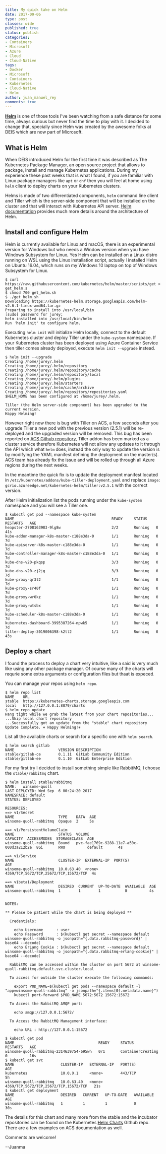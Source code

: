 ```yaml
---
title: My quick take on Helm
date: 2017-09-06
type: post
classes: wide
published: true
status: publish
categories:
- Containers
- Microsoft
- Azure
- Cloud
- Cloud-Native
tags:
- Docker
- Microsoft
- Containers
- Kubernetes
- Cloud-Native
- Helm
author: juan_manuel_rey
comments: true
---
```


[**Helm**](https://helm.sh/) is one of those tools I've been watching from a safe distance for some time, always curious but never find the time to play with it. I decided to change that, specially since Helm was created by the awesome folks at DEIS which are now part of Microsoft.

## What is Helm

When DEIS introduced Helm for the first time it was described as The Kubernetes Package Manager, an open source project that allows to package, install and manage Kubernetes applications. During my experience these past weeks that is what I found, if you are familiar with Linux package managers like `apt` or `dnf` then you will feel at home using `helm` client to deploy charts on your Kubernetes clusters.

Helms is made of two differentiated components, `helm` command line client and Tiller which is the server-side component that will be installed on the cluster and that will interact with Kubernetes API server. [Helm documentation](https://docs.helm.sh/) provides much more details around the architecture of Helm.

## Install and configure Helm

Helm is currently available for Linux and macOS, there is an experimental version for Windows but who needs a Window version when you have Windows Subsystem for Linux. Yes Helm can be installed on a Linux distro running on WSL using the Linux installation script, actually I installed Helm on Ubuntu 16.04, which runs on my Windows 10 laptop on top of Windows Subsystem for Linux.

```
$ curl https://raw.githubusercontent.com/kubernetes/helm/master/scripts/get > get_helm.s
$ chmod 700 get_helm.sh
$ ./get_helm.sh
Downloading https://kubernetes-helm.storage.googleapis.com/helm-v2.6.1-linux-amd64.tar.gz
Preparing to install into /usr/local/bin
[sudo] password for jurey:
helm installed into /usr/local/bin/helm
Run 'helm init' to configure helm.
```

Executing `helm init` will initialize Helm locally, connect to the default Kubernetes cluster and deploy Tiller under the `kube-system` namespace. If your Kubernetes cluster has been deployed using Azure Container Service then tiller comes already deployed, execute `helm init --upgrade` instead.

```
$ helm init --upgrade
Creating /home/jurey/.helm
Creating /home/jurey/.helm/repository
Creating /home/jurey/.helm/repository/cache
Creating /home/jurey/.helm/repository/local
Creating /home/jurey/.helm/plugins
Creating /home/jurey/.helm/starters
Creating /home/jurey/.helm/cache/archive
Creating /home/jurey/.helm/repository/repositories.yaml
$HELM_HOME has been configured at /home/jurey/.helm.

Tiller (the Helm server-side component) has been upgraded to the current version.
Happy Helming!
```

However right now there is bug with Tiller on ACS, a few seconds after you upgrade Tiller a new pod with the previous version (2.5.1) will be re-deployed and the upgraded version will be removed. This bug has been reported on [ACS Github repository](https://github.com/Azure/ACS/issues/55), Tiller addon has been marked as a cluster service therefore Kubernetes will not allow any updates to it through the API which what `helm` does, instead the only way to update the version is by modifying the YAML manifest defining the deployment on the master(s). ACS team has already fix the issue and will be rolled up through all Azure regions during the next weeks.

In the meantime the quick fix is to update the deployment manifest located in `/etc/kubernetes/addons/kube-tiller-deployment.yaml` and replace `image: gcrio.azureedge.net/kubernetes-helm/tiller:v2.5.1` with the correct version.

After Helm initialization list the pods running under the `kube-system` namespace and you will see a Tiller one.

```
$ kubectl get pod --namespace kube-system
NAME                                            READY     STATUS    RESTARTS   AGE
heapster-2708163903-9lg8w                       2/2       Running   0          41s
kube-addon-manager-k8s-master-c188e3da-0        1/1       Running   0          7d
kube-apiserver-k8s-master-c188e3da-0            1/1       Running   0          7d
kube-controller-manager-k8s-master-c188e3da-0   1/1       Running   0          7d
kube-dns-v20-pkqsp                              3/3       Running   0          7d
kube-dns-v20-zj2jg                              3/3       Running   0          7d
kube-proxy-qr3l2                                1/1       Running   0          7d
kube-proxy-sr40f                                1/1       Running   0          7d
kube-proxy-wr0kz                                1/1       Running   0          7d
kube-proxy-wtsbx                                1/1       Running   0          7d
kube-scheduler-k8s-master-c188e3da-0            1/1       Running   0          7d
kubernetes-dashboard-3995387264-npwk5           1/1       Running   0          7d
tiller-deploy-3019006398-k2tl2                  1/1       Running   0          43s
```

## Deploy a chart

I found the process to deploy a chart very intuitive, like a said is very much like using any other package manager. Of course many of the charts will requrie some extra arguments or configuration files but thaat is expeced. 

You can manage your repos using `helm repo`.

```
$ helm repo list
NAME    URL
stable  https://kubernetes-charts.storage.googleapis.com
local   http://127.0.0.1:8879/charts
$ helm repo update
Hang tight while we grab the latest from your chart repositories...
...Skip local chart repository
...Successfully got an update from the "stable" chart repository
Update Complete. ⎈ Happy Helming!⎈
```

List all the available charts or search for a specific one with `helm search`.

```
$ helm search gitlab
NAME                    VERSION DESCRIPTION
stable/gitlab-ce        0.1.11  GitLab Community Edition
stable/gitlab-ee        0.1.10  GitLab Enterprise Edition
```

For my first try I decided to install something simple like RabbitMQ, I choose the `stable/rabbitmq` chart.

```
$ helm install stable/rabbitmq
NAME:   winsome-quoll
LAST DEPLOYED: Wed Sep  6 00:24:20 2017
NAMESPACE: default
STATUS: DEPLOYED

RESOURCES:
==> v1/Secret
NAME                    TYPE    DATA  AGE
winsome-quoll-rabbitmq  Opaque  2     5s

==> v1/PersistentVolumeClaim
NAME                    STATUS  VOLUME                                    CAPACITY  ACCESSMODES  STORAGECLASS  AGE
winsome-quoll-rabbitmq  Bound   pvc-fae1769c-9288-11e7-a50c-000d3a212b2e  8Gi       RWO          default       4s

==> v1/Service
NAME                    CLUSTER-IP  EXTERNAL-IP  PORT(S)                                AGE
winsome-quoll-rabbitmq  10.0.63.40  <none>       4369/TCP,5672/TCP,25672/TCP,15672/TCP  4s

==> v1beta1/Deployment
NAME                    DESIRED  CURRENT  UP-TO-DATE  AVAILABLE  AGE
winsome-quoll-rabbitmq  1        1        1           0          4s


NOTES:

** Please be patient while the chart is being deployed **

  Credentials:

    echo Username      : user
    echo Password      : $(kubectl get secret --namespace default winsome-quoll-rabbitmq -o jsonpath="{.data.rabbitmq-password}" | base64 --decode)
    echo ErLang Cookie : $(kubectl get secret --namespace default winsome-quoll-rabbitmq -o jsonpath="{.data.rabbitmq-erlang-cookie}" | base64 --decode)

  RabbitMQ can be accessed within the cluster on port 5672 at winsome-quoll-rabbitmq.default.svc.cluster.local

  To access for outside the cluster execute the following commands:

    export POD_NAME=$(kubectl get pods --namespace default -l "app=winsome-quoll-rabbitmq" -o jsonpath="{.items[0].metadata.name}")
    kubectl port-forward $POD_NAME 5672:5672 15672:15672

  To Access the RabbitMQ AMQP port:

    echo amqp://127.0.0.1:5672/

  To Access the RabbitMQ Management interface:

    echo URL : http://127.0.0.1:15672

$ kubectl get pod
NAME                                      READY     STATUS              RESTARTS   AGE
winsome-quoll-rabbitmq-2314639754-695wn   0/1       ContainerCreating   0          16s
$ kubectl get svc
NAME                     CLUSTER-IP   EXTERNAL-IP   PORT(S)                                 AGE
kubernetes               10.0.0.1     <none>        443/TCP                                 5h
winsome-quoll-rabbitmq   10.0.63.40   <none>        4369/TCP,5672/TCP,25672/TCP,15672/TCP   21s
$ kubectl get deployment
NAME                     DESIRED   CURRENT   UP-TO-DATE   AVAILABLE   AGE
winsome-quoll-rabbitmq   1         1         1            0           30s

```

The details for this chart and many more from the stable and the incubator repositories can be found on the Kubernetes [Helm Charts](https://github.com/kubernetes/charts) Github repo. There are a few examples on ACS documentation as well.

Comments are welcome!

--Juanma
